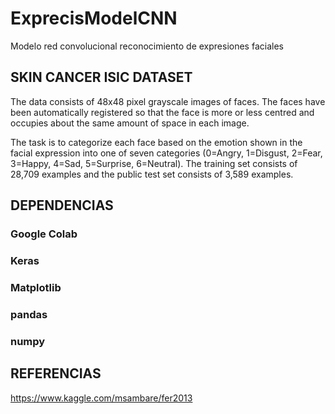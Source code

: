 # ExprecisModelCNN
Modelo red convolucional reconocimiento de expresiones faciales


## SKIN CANCER ISIC DATASET
The data consists of 48x48 pixel grayscale images of faces. The faces have been automatically registered so that the face is more or less centred and occupies about the same amount of space in each image.

The task is to categorize each face based on the emotion shown in the facial expression into one of seven categories (0=Angry, 1=Disgust, 2=Fear, 3=Happy, 4=Sad, 5=Surprise, 6=Neutral). The training set consists of 28,709 examples and the public test set consists of 3,589 examples.


## DEPENDENCIAS

### Google Colab
### Keras
### Matplotlib
### pandas 
### numpy 

## REFERENCIAS

https://www.kaggle.com/msambare/fer2013
